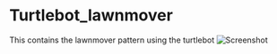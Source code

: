 # Turtlebot_lawnmover
This contains the lawnmover pattern using the turtlebot
![Screenshot](lawnmover_output1.png)
